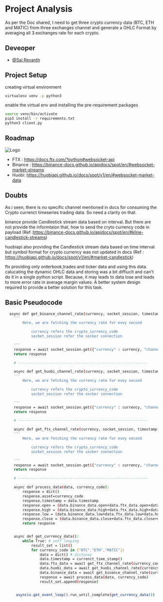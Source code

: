 
# Project Analysis

As per the Doc shared, I need to get three crypto currency data (BTC, ETH and MATIC) from three exchanges channel and generate a OHLC Format
 by averaging all 3 exchanges rate for each crypto.

 


## Deveoper

- [@Sai Revanth](https://github.com/gunjisairevanth)




## Project Setup

creating virtual environment
```bash
virtualenv venv -p python3
```
enable the virtual env and installing the pre-requirement packages
```bash
source venv/bin/activate
pip3 install -r requirements.txt
python3 client.py
```

## Roadmap




![Logo](https://i.ibb.co/TLfw5PK/Untitled-Diagram-drawio.png)




 - FTX : https://docs.ftx.com/?python#websocket-api
 - Binance : https://binance-docs.github.io/apidocs/spot/en/#websocket-market-streams
 - Huobi: https://huobiapi.github.io/docs/spot/v1/en/#websocket-market-data

## Doubts

As i seen, there is no specific channel mentioned in docs for consuming the Crypto currenct timeseries trading data. So need a clarity on that.

binance provide Candlestick stream data based on interval. But there are not provide the informtaion that, how to send the cryto currency code in payload (Ref :https://binance-docs.github.io/apidocs/spot/en/#kline-candlestick-streams)

huobiapi also providing the Candlestick stream data based on time interval. but symbol format for crypto currency was not updated in docs (Ref : https://huobiapi.github.io/docs/spot/v1/en/#market-candlestick)

ftx providing only orderbook,trades and ticker data and using this data. calucating the dynamic OHLC data and storing was a bit diffiuclt and can't do it in a single python script. Because, it may leads to data lose and leads to more error rate in average margin values. A better system design required to provide a better solution for this task.

## Basic Pseudocode



```bash
  async def get_binance_channel_rate(currency, socket_session, timestamp):
    '''
        Here, we are fetching the currency rate for evey second

            currency refers the crypto_currency_code
            socket_session refer the socker connection

    '''
    response = await socket_session.get({"currency" : currency, "channel" : "XXX", "timestamp" : timestamp})
    return response

    # ------------------------------------------------------------

    async def get_huobi_channel_rate(currency, socket_session, timestamp):
    '''
        Here, we are fetching the currency rate for evey second

            currency refers the crypto_currency_code
            socket_session refer the socker connection

    '''
    response = await socket_session.get({"currency" : currency, "channel" : "XXX", "timestamp" : timestamp})
    return response

    # ------------------------------------------------------------

    async def get_ftx_channel_rate(currency, socket_session, timestamp):
    '''
        Here, we are fetching the currency rate for evey second

            currency refers the crypto_currency_code
            socket_session refer the socker connection

    '''
    response = await socket_session.get({"currency" : currency, "channel" : "XXX", "timestamp" : timestamp})
    return response

    # ------------------------------------------------------------

    async def process_data(data, currency_code):
        response = dict()
        response.asset=currency_code
        response.timestamp = data.timestamp
        response.open = (data.binance_data.open+data.ftx_data.open+data.huobi_data.open)/3
        response.high = (data.binance_data.high+data.ftx_data.high+data.huobi_data.high)/3
        response.low = (data.binance_data.low+data.ftx_data.low+data.huobi_data.low)/3
        response.close = (data.binance_data.close+data.ftx_data.close+data.huobi_data.close)/3
        return response


    async def get_currency_data():
        while True: # self looping
            result_set = list()
            for currency_code in ["BTC","ETH","MATIC"]:
                data = dict() # dictonay
                data.timestamp = currenct_time_stamp()
                data.ftx_data = await get_ftx_channel_rate(currency_code,socket_session = websockets.connect("wss://ftx.com/ws/"), timestamp)
                data.huobi_data = await get_huobi_channel_rate(currency_code,socket_session = websockets.connect("wss://ftx.com/ws/"), timestamp)
                data.binance_data = await get_binance_channel_rate(currency_code,socket_session = websockets.connect("wss://ftx.com/ws/"), timestamp)
                response = await process_data(data, currency_code)
                result_set.append(response)


     asyncio.get_event_loop().run_until_complete(get_currency_data())
        

```



